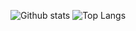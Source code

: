 ![Github stats](https://github-status.msdnicrosoft.cn/api?username=MSDNicrosoft&show_icons=true&hide_border=true&include_all_commits=true)
![Top Langs](https://github-status.msdnicrosoft.cn/api/top-langs/?username=MSDNicrosoft&layout=compact&hide_border=true)

